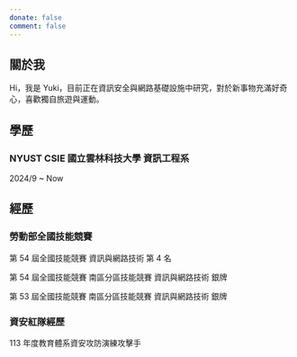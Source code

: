```yaml
---
donate: false
comment: false
---
```


## 關於我
Hi，我是 Yuki，目前正在資訊安全與網路基礎設施中研究，對於新事物充滿好奇心，喜歡獨自旅遊與運動。

## 學歷
### NYUST CSIE 國立雲林科技大學 資訊工程系
2024/9 ~ Now

## 經歷
### 勞動部全國技能競賽
第 54 屆全國技能競賽 資訊與網路技術 第 4 名

第 54 屆全國技能競賽 南區分區技能競賽 資訊與網路技術 銀牌

第 53 屆全國技能競賽 南區分區技能競賽 資訊與網路技術 銀牌


### 資安紅隊經歷
113 年度教育體系資安攻防演練攻擊手